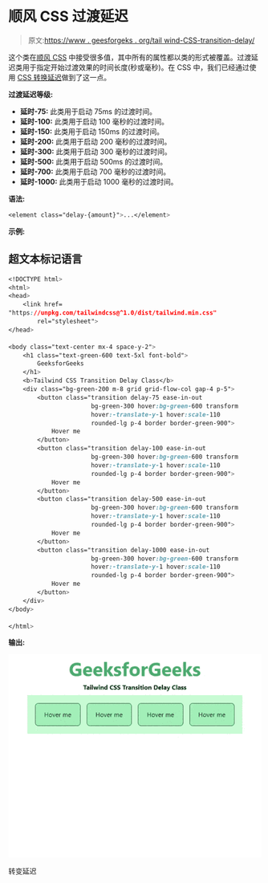 # 顺风 CSS 过渡延迟

> 原文:[https://www . geesforgeks . org/tail wind-CSS-transition-delay/](https://www.geeksforgeeks.org/tailwind-css-transition-delay/)

这个类在[顺风 CSS](https://www.geeksforgeeks.org/css-tailwind-introduction/) 中接受很多值，其中所有的属性都以类的形式被覆盖。过渡延迟类用于指定开始过渡效果的时间长度(秒或毫秒)。在 CSS 中，我们已经通过使用 [CSS 转换延迟](https://www.geeksforgeeks.org/css-transition-delay-property/)做到了这一点。

**过渡延迟等级:**

*   **延时-75:** 此类用于启动 75ms 的过渡时间。
*   **延时-100:** 此类用于启动 100 毫秒的过渡时间。
*   **延时-150:** 此类用于启动 150ms 的过渡时间。
*   **延时-200:** 此类用于启动 200 毫秒的过渡时间。
*   **延时-300:** 此类用于启动 300 毫秒的过渡时间。
*   **延时-500:** 此类用于启动 500ms 的过渡时间。
*   **延时-700:** 此类用于启动 700 毫秒的过渡时间。
*   **延时-1000:** 此类用于启动 1000 毫秒的过渡时间。

**语法:**

```css
<element class="delay-{amount}">...</element>
```

**示例:**

## 超文本标记语言

```css
<!DOCTYPE html> 
<html>
<head> 
    <link href= 
"https://unpkg.com/tailwindcss@^1.0/dist/tailwind.min.css"
        rel="stylesheet"> 
</head> 

<body class="text-center mx-4 space-y-2"> 
    <h1 class="text-green-600 text-5xl font-bold"> 
        GeeksforGeeks 
    </h1> 
    <b>Tailwind CSS Transition Delay Class</b> 
    <div class="bg-green-200 m-8 grid grid-flow-col gap-4 p-5"> 
        <button class="transition delay-75 ease-in-out 
                       bg-green-300 hover:bg-green-600 transform 
                       hover:-translate-y-1 hover:scale-110 
                       rounded-lg p-4 border border-green-900">
            Hover me
        </button>
        <button class="transition delay-100 ease-in-out 
                       bg-green-300 hover:bg-green-600 transform 
                       hover:-translate-y-1 hover:scale-110 
                       rounded-lg p-4 border border-green-900">
            Hover me
        </button>
        <button class="transition delay-500 ease-in-out 
                       bg-green-300 hover:bg-green-600 transform 
                       hover:-translate-y-1 hover:scale-110 
                       rounded-lg p-4 border border-green-900">
            Hover me
        </button>
        <button class="transition delay-1000 ease-in-out 
                       bg-green-300 hover:bg-green-600 transform 
                       hover:-translate-y-1 hover:scale-110 
                       rounded-lg p-4 border border-green-900">
            Hover me
        </button>
    </div> 
</body> 

</html>
```

**输出:**

![](img/e63625896d80521003f585f0ba0419a4.png)

转变延迟